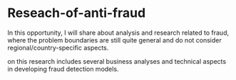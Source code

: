 # Reseach-of-anti-fraud

In this opportunity, I will share about analysis and research related to fraud, 
where the problem boundaries are still quite general and do not consider regional/country-specific aspects.

on this research includes several business analyses and technical aspects in developing fraud detection models.
